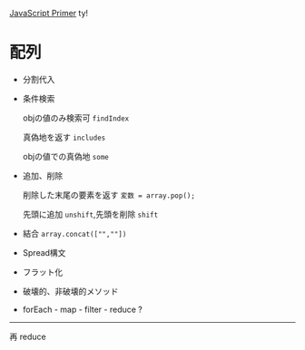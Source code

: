 [JavaScript Primer](https://jsprimer.net/basic/array/)
ty!
 
 
 
# 配列



- 分割代入

- 条件検索

  objの値のみ検索可 `findIndex`
  
  真偽地を返す `includes`
  
  objの値での真偽地 `some`
  
- 追加、削除

  削除した末尾の要素を返す `変数 = array.pop();`
  
  先頭に追加 `unshift`,先頭を削除 `shift`
  
- 結合 `array.concat(["",""])`

- Spread構文

- フラット化

- 破壊的、非破壊的メソッド

- forEach  - map  - filter  - reduce ?


___
再 reduce
